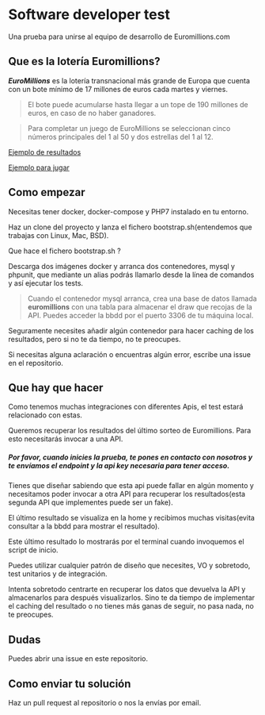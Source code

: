 # Software developer test
Una prueba para unirse al equipo de desarrollo de Euromillions.com

## Que es la lotería Euromillions? 

***EuroMillions*** es la lotería transnacional más grande de Europa que cuenta con un bote mínimo de 17 millones de euros cada martes y viernes. 
> El bote puede acumularse hasta llegar a un tope de 190 millones de euros, en caso de no haber ganadores.  

> Para completar un juego de EuroMillions se seleccionan cinco números principales del 1 al 50 y dos estrellas del 1 al 12.


[Ejemplo de resultados](https://euromillions.com/es/euromillions/resultados)

[Ejemplo para jugar](https://euromillions.com/es/euromillions/jugar) 

## Como empezar

Necesitas tener docker, docker-compose y PHP7 instalado en tu entorno.

Haz un clone del proyecto y lanza el fichero bootstrap.sh(entendemos que trabajas con Linux, Mac, BSD). 

Que hace el fichero bootstrap.sh ?

Descarga dos imágenes docker y arranca dos contenedores, mysql y phpunit, que mediante un alias podrás llamarlo desde 
la línea de comandos y así ejecutar los tests.

> Cuando el contenedor mysql arranca, crea una base de datos llamada **euromillions** con una tabla para almacenar el draw
que recojas de la API. Puedes acceder la bbdd por el puerto 3306 de tu máquina local.

Seguramente necesites añadir algún contenedor para hacer caching de los resultados, pero si no te da tiempo, no te preocupes.

Si necesitas alguna aclaración o encuentras algún error, escribe una issue en el repositorio. 

## Que hay que hacer

Como tenemos muchas integraciones con diferentes Apis, el test estará relacionado con estas.

Queremos recuperar los resultados del último sorteo de Euromillions. Para esto necesitarás
invocar a una API.

##### Por favor, cuando inicies la prueba, te pones en contacto con nosotros y te envíamos el endpoint y la api key necesaria para tener acceso. 

Tienes que diseñar sabiendo que esta api puede fallar en algún momento y necesitamos poder invocar a otra API para recuperar los
resultados(esta segunda API que implementes puede ser un fake).

El último resultado se visualiza en la home y recibimos muchas visitas(evita consultar a la bbdd para mostrar el resultado).

Este último resultado lo mostrarás por el terminal cuando invoquemos el script de inicio.

Puedes utilizar cualquier patrón de diseño que necesites, VO y sobretodo, test unitarios y de integración.

Intenta sobretodo centrarte en recuperar los datos que devuelva la API y almacenarlos para después visualizarlos. Sino te da tiempo de implementar el caching del resultado o no tienes más
ganas de seguir, no pasa nada, no te preocupes.

## Dudas

Puedes abrir una issue en este repositorio.

## Como enviar tu solución

Haz un pull request al repositorio o nos la envías por email. 
